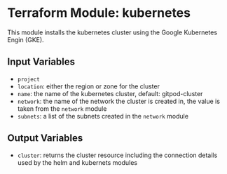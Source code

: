 # Terraform Module: kubernetes

This module installs the kubernetes cluster using the Google Kubernetes Engin (GKE).

## Input Variables

- `project`
- `location`: either the region or zone for the cluster
- `name`: the name of the kubernetes cluster, default: gitpod-cluster
- `network`: the name of the network the cluster is created in, the value is taken from the `network` module
- `subnets`: a list of the subnets created in the `network` module

## Output Variables

- `cluster`: returns the cluster resource including the connection details used by the helm and kubernets modules
